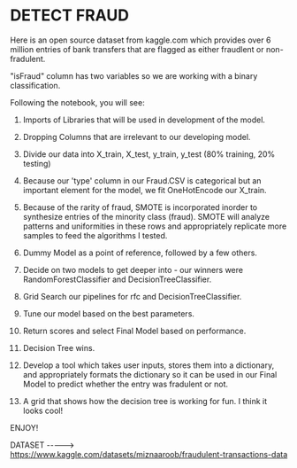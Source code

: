 # DETECT FRAUD

Here is an open source dataset from kaggle.com which provides over 6 million entries of bank transfers that are flagged as either fraudlent or non-fradulent. 

"isFraud" column has two variables so we are working with a binary classification. 

Following the notebook, you will see:

1) Imports of Libraries that will be used in development of the model. 

2) Dropping Columns that are irrelevant to our developing model. 

3) Divide our data into X_train, X_test, y_train, y_test (80% training, 20% testing)

3) Because our 'type' column in our Fraud.CSV is categorical but an important element for the model, we fit OneHotEncode our X_train. 

4) Because of the rarity of fraud, SMOTE is incorporated inorder to synthesize entries of the minority class (fraud). SMOTE will analyze patterns and uniformities in these rows and appropriately replicate more samples to feed the algorithms I tested. 

5) Dummy Model as a point of reference, followed by a few others. 

6) Decide on two models to get deeper into - our winners were RandomForestClassifier and DecisionTreeClassifier. 

7) Grid Search our pipelines for rfc and DecisionTreeClassifier.

8) Tune our model based on the best parameters. 

9) Return scores and select Final Model based on performance. 

10) Decision Tree wins.

11) Develop a tool which takes user inputs, stores them into a dictionary, and appropriately formats the dictionary so it can be used in our Final Model to predict whether the entry was fradulent or not. 

12) A grid that shows how the decision tree is working for fun. I think it looks cool! 

ENJOY! 

DATASET -----> https://www.kaggle.com/datasets/miznaaroob/fraudulent-transactions-data

